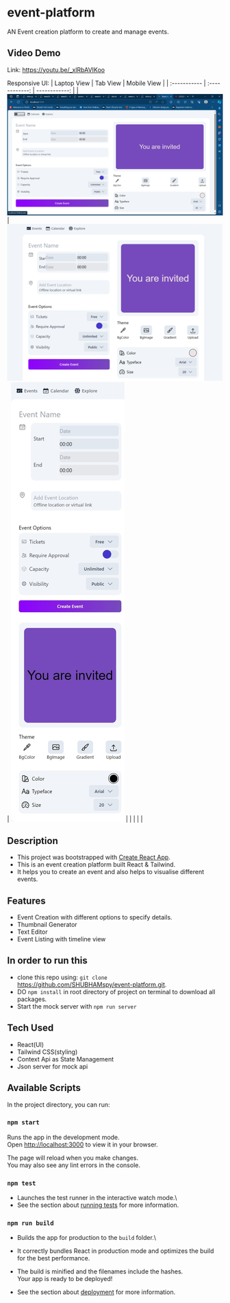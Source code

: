 # event-platform
AN Event creation platform to create and manage events.


## Video Demo

Link: https://youtu.be/_xlRbAVIKoo


Responsive UI: 
  | Laptop View                                   | Tab View                                  |  Mobile View                            |
  | :-----------                                  | :------------:                            |  ------------:                          |
  | ![Laptop](./public/images/Event(Laptop).png) | ![Tab](./public/images/Event(Tablet).png)| ![](./public/images/Event(mobile).jpeg) |
  |                                               |                                           |                                         |



## Description

- This project was bootstrapped with [Create React App](https://github.com/facebook/create-react-app).
-  This is an event creation platform built React & Tailwind.
- It helps you to create an event and also helps to visualise different events.

## Features
- Event Creation with different options to specify details.
- Thumbnail Generator
- Text Editor
- Event Listing with timeline view

## In order to run this
- clone this repo using: `git clone` https://github.com/SHUBHAMspy/event-platform.git.
- DO `npm install` in root directory of project on terminal to download all packages.
- Start the mock server with `npm run server`

## Tech Used
- React(UI)
- Tailwind CSS(styling)
- Context Api as State Management
- Json server for mock api

## Available Scripts

In the project directory, you can run:

### `npm start`

Runs the app in the development mode.\
Open [http://localhost:3000](http://localhost:3000) to view it in your browser.

The page will reload when you make changes.\
You may also see any lint errors in the console.

### `npm test`

- Launches the test runner in the interactive watch mode.\
- See the section about [running tests](https://facebook.github.io/create-react-app/docs/running-tests) for more information.

### `npm run build`

- Builds the app for production to the `build` folder.\
- It correctly bundles React in production mode and optimizes the build for the best performance.

- The build is minified and the filenames include the hashes.\
Your app is ready to be deployed!

- See the section about [deployment](https://facebook.github.io/create-react-app/docs/deployment) for more information.


